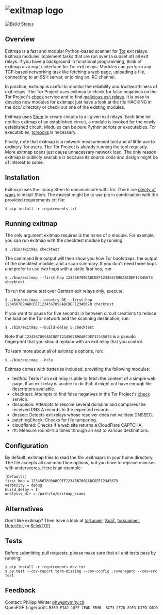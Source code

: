 ![exitmap logo](https://nullhypothesis.github.com/exitmap_logo.png)
===================================================================

[![Build Status](https://travis-ci.org/NullHypothesis/exitmap.svg?branch=master)](https://travis-ci.org/NullHypothesis/exitmap)

Overview
--------

Exitmap is a fast and modular Python-based scanner for
[Tor](https://www.torproject.org) exit relays.  Exitmap modules implement tasks
that are run over (a subset of) all exit relays.  If you have a background in
functional programming, think of exitmap as a `map()` interface for Tor exit
relays: Modules can perform any TCP-based networking task like fetching a web
page, uploading a file, connecting to an SSH server, or joining an IRC channel.

In practice, exitmap is useful to monitor the reliability and trustworthiness of
exit relays.  The Tor Project uses exitmap to check for false negatives on the
Tor Project's [check](https://check.torproject.org) service and to find
[malicious exit relays](http://www.cs.kau.se/philwint/spoiled_onions).  It is
easy to develop new modules for exitmap; just have a look at the file HACKING in
the doc/ directory or check out one of the existing modules.

Exitmap uses [Stem](https://stem.torproject.org) to create circuits to all given
exit relays.  Each time tor notifies exitmap of an established circuit, a module
is invoked for the newly established circuit.  Modules can be pure Python
scripts or executables.  For executables,
[torsocks](https://github.com/dgoulet/torsocks/) is necessary.

Finally, note that exitmap is a network measurement tool and of little use to
ordinary Tor users.  The Tor Project is already running the tool regularly.
More exitmap scans just cause unnecessary network load.  The only reason exitmap
is publicly available is because its source code and design might be of interest
to some.

Installation
------------

Exitmap uses the library Stem to communicate with Tor.  There are
[plenty of ways](https://stem.torproject.org/download.html) to install Stem.
The easiest might be to use pip in combination with the provided
requirements.txt file:

    $ pip install -r requirements.txt

Running exitmap
---------------

The only argument exitmap requires is the name of a module.  For example, you
can run exitmap with the checktest module by running:

    $ ./bin/exitmap checktest

The command line output will then show you how Tor bootstraps, the output of the
checktest module, and a scan summary.  If you don't need three hops and prefer
to use two hops with a static first hop, run:

    $ ./bin/exitmap --first-hop 1234567890ABCDEF1234567890ABCDEF12345678 checktest

To run the same test over German exit relays only, execute:

    $ ./bin/exitmap --country DE --first-hop 1234567890ABCDEF1234567890ABCDEF12345678 checktest

If you want to pause for five seconds in between circuit creations to reduce the
load on the Tor network and the scanning destination, run:

    $ ./bin/exitmap --build-delay 5 checktest

Note that `1234567890ABCDEF1234567890ABCDEF12345678` is a pseudo fingerprint
that you should replace with an exit relay that you control.

To learn more about all of exitmap's options, run:

    $ ./bin/exitmap --help

Exitmap comes with batteries included, providing the following modules:

* testfds: Tests if an exit relay is able to fetch the content of a simple
  web page.  If an exit relay is unable to do that, it might not have enough
  file descriptors available.
* checktest: Attempts to find false negatives in the Tor Project's
  [check](https://check.torproject.org) service.
* dnspoison: Attempts to resolve several domains and compares the received DNS A
  records to the expected records.
* dnssec: Detects exit relays whose resolver does not validate DNSSEC.
* patchingCheck: Checks for file tampering.
* cloudflared: Checks if a web site returns a CloudFlare CAPTCHA.
* rtt: Measure round-trip times through an exit to various destinations.

Configuration
-------------

By default, exitmap tries to read the file .exitmaprc in your home directory.
The file accepts all command line options, but you have to replace minuses with
underscores.  Here is an example:

    [Defaults]
    first_hop = 1234567890ABCDEF1234567890ABCDEF12345678
    verbosity = debug
    build_delay = 1
    analysis_dir = /path/to/exitmap_scans

Alternatives
------------

Don't like exitmap?  Then have a look at
[tortunnel](http://www.thoughtcrime.org/software/tortunnel/),
[SoaT](https://gitweb.torproject.org/torflow.git/tree/NetworkScanners/ExitAuthority/README.ExitScanning),
[torscanner](https://code.google.com/p/torscanner/),
[DetecTor](http://detector.io/DetecTor.html), or
[SelekTOR](http://www.dazzleships.net/selektor-for-linux/).

Tests
-----

Before submitting pull requests, please make sure that all unit tests pass by
running:

    $ pip install -r requirements-dev.txt
    $ py.test --cov-report term-missing --cov-config .coveragerc --cov=src test

Feedback
--------

Contact: Philipp Winter <phw@nymity.ch>  
OpenPGP fingerprint: `B369 E7A2 18FE CEAD EB96  8C73 CF70 89E3 D7FD C0D0`
